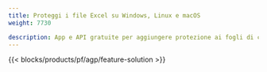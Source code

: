 ```yaml
---
title: Proteggi i file Excel su Windows, Linux e macOS 
weight: 7730

description: App e API gratuite per aggiungere protezione ai fogli di calcolo XLS, XLSX e ODS
---
```

{{< blocks/products/pf/agp/feature-solution >}} 

